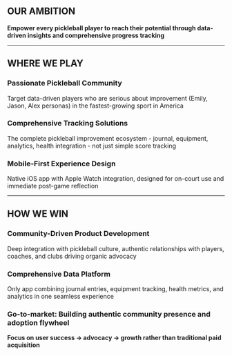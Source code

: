 ## OUR AMBITION

**Empower every pickleball player to reach their potential through data-driven insights and comprehensive progress tracking**

---

## WHERE WE PLAY

### Passionate Pickleball Community

Target data-driven players who are serious about improvement (Emily, Jason, Alex personas) in the fastest-growing sport in America

### Comprehensive Tracking Solutions

The complete pickleball improvement ecosystem - journal, equipment, analytics, health integration - not just simple score tracking

### Mobile-First Experience Design

Native iOS app with Apple Watch integration, designed for on-court use and immediate post-game reflection

---

## HOW WE WIN

### Community-Driven Product Development

Deep integration with pickleball culture, authentic relationships with players, coaches, and clubs driving organic advocacy

### Comprehensive Data Platform

Only app combining journal entries, equipment tracking, health metrics, and analytics in one seamless experience

### **Go-to-market: Building authentic community presence and adoption flywheel**

**Focus on user success → advocacy → growth rather than traditional paid acquisition**